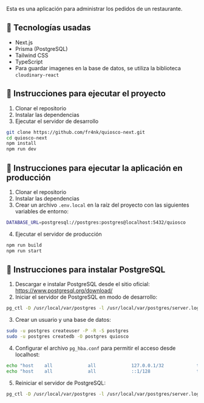 Esta es una aplicación para administrar los pedidos de un restaurante.

## 🚀 Tecnologías usadas

- Next.js
- Prisma (PostgreSQL)
- Tailwind CSS
- TypeScript
- Para guardar imagenes en la base de datos, se utiliza la biblioteca `cloudinary-react`


## 📝 Instrucciones para ejecutar el proyecto

1. Clonar el repositorio
2. Instalar las dependencias
3. Ejecutar el servidor de desarrollo

```bash
git clone https://github.com/fr4nk/quiosco-next.git
cd quiosco-next
npm install
npm run dev
```

## 📝 Instrucciones para ejecutar la aplicación en producción

1. Clonar el repositorio
2. Instalar las dependencias
3. Crear un archivo `.env.local` en la raíz del proyecto con las siguientes variables de entorno:

```bash
DATABASE_URL=postgresql://postgres:postgres@localhost:5432/quiosco
```

4. Ejecutar el servidor de producción

```bash
npm run build
npm run start
```

## 📝 Instrucciones para instalar PostgreSQL

1. Descargar e instalar PostgreSQL desde el sitio oficial: https://www.postgresql.org/download/
2. Iniciar el servidor de PostgreSQL en modo de desarrollo:

```bash
pg_ctl -D /usr/local/var/postgres -l /usr/local/var/postgres/server.log start
```

3. Crear un usuario y una base de datos:

```bash
sudo -u postgres createuser -P -R -S postgres
sudo -u postgres createdb -O postgres quiosco
```

4. Configurar el archivo `pg_hba.conf` para permitir el acceso desde localhost:

```bash
echo "host    all             all             127.0.0.1/32            trust" | sudo tee -a /usr/local/var/postgres/pg_hba.conf
echo "host    all             all             ::1/128                 trust" | sudo tee -a /usr/local/var/postgres/pg_hba.conf
```

5. Reiniciar el servidor de PostgreSQL:

```bash
pg_ctl -D /usr/local/var/postgres -l /usr/local/var/postgres/server.log restart
```
